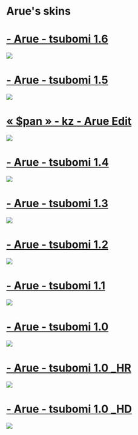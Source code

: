 # Arue's skins

# [- Arue - tsubomi 1.6](https://mega.nz/file/3KIRgCSS#2-ymocU1DO3Fzgu9S1a1-vwTUlN2ijB8o8bgdm8AIEI) 
![](https://osu.ppy.sh/ss/17233434/3e6d)

# [- Arue - tsubomi 1.5](https://mega.nz/file/HXhzlKba#wdefB7RBZOdU0smZPzuIoICZuWCYk4owg1nNjnQPlaU) 
![](https://osu.ppy.sh/ss/17209477/4ed8)

# [« $pan » - kz - Arue Edit](https://mega.nz/file/6TIGSTgJ#WhDX0qJigT8Qs-5Wbj_Bwil2Ipmj7_ziS3Sml5ndPAo) 
![](https://osu.ppy.sh/ss/16997739/a4cd)

# [- Arue - tsubomi 1.4](https://mega.nz/file/KfoSiT5b#Q1smpo_obid6rSsOsOTjjCi2ozHxTwPmhUQbNe1hEaI) 
![](https://osu.ppy.sh/ss/16937996/0475)

# [- Arue - tsubomi 1.3](https://mega.nz/file/OfQCRR7b#Ap7R55yWcVk7pfvzW-jv-gZ-esLcG5o2qmDbMxmJph8) 
![](https://osu.ppy.sh/ss/16930877/b32b)

# [- Arue - tsubomi 1.2](https://mega.nz/file/bSBRkIZS#RiKK_O5V8LdN3VkUQxT_YqSab2yWRrbPifF88c8Cv2o) 
![](https://osu.ppy.sh/ss/16862373/aa98)

# [- Arue - tsubomi 1.1](https://mega.nz/file/3KBXxAjQ#zR0VqBJQ8nUQNplLah9djdqC_wxQ8L2oZp0ntc7bQrU) 
![](https://osu.ppy.sh/ss/16844323/9fee)

# [- Arue - tsubomi 1.0](https://mega.nz/file/zKoiASaZ#KdW3AjY4eSHXX4SwlJktWMiBTeU-cjFgGU_lQ8N06is) 
![](https://osu.ppy.sh/ss/16844335/3eb6)

# [- Arue - tsubomi 1.0 _HR](https://mega.nz/file/bHpkkLSL#NNHmhs4u1w3b8fqFlQp1lSNg3dW4dH5EdH6HDk9uXUE) 
![](https://osu.ppy.sh/ss/16844359/87d2)

# [- Arue - tsubomi 1.0 _HD](https://mega.nz/file/KO4QjILS#7PgzSvQhfQxZ-L2VlaIj6qtU4Wg2Wlj5cf1MfWrsuTA) 
![](https://osu.ppy.sh/ss/16844348/a038)
